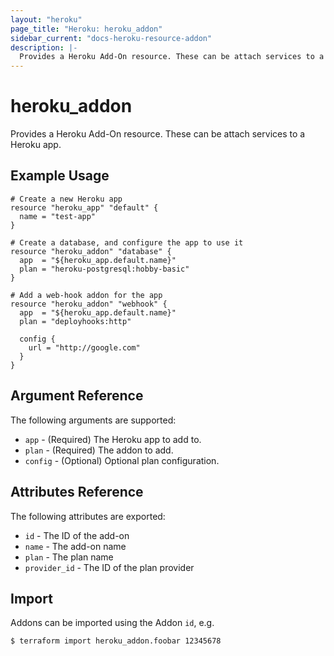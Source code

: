 ```yaml
---
layout: "heroku"
page_title: "Heroku: heroku_addon"
sidebar_current: "docs-heroku-resource-addon"
description: |-
  Provides a Heroku Add-On resource. These can be attach services to a Heroku app.
---
```


# heroku\_addon

Provides a Heroku Add-On resource. These can be attach
services to a Heroku app.

## Example Usage

```hcl
# Create a new Heroku app
resource "heroku_app" "default" {
  name = "test-app"
}

# Create a database, and configure the app to use it
resource "heroku_addon" "database" {
  app  = "${heroku_app.default.name}"
  plan = "heroku-postgresql:hobby-basic"
}

# Add a web-hook addon for the app
resource "heroku_addon" "webhook" {
  app  = "${heroku_app.default.name}"
  plan = "deployhooks:http"

  config {
    url = "http://google.com"
  }
}
```

## Argument Reference

The following arguments are supported:

* `app` - (Required) The Heroku app to add to.
* `plan` - (Required) The addon to add.
* `config` - (Optional) Optional plan configuration.

## Attributes Reference

The following attributes are exported:

* `id` - The ID of the add-on
* `name` - The add-on name
* `plan` - The plan name
* `provider_id` - The ID of the plan provider


## Import

Addons can be imported using the Addon `id`, e.g.

```
$ terraform import heroku_addon.foobar 12345678
```
